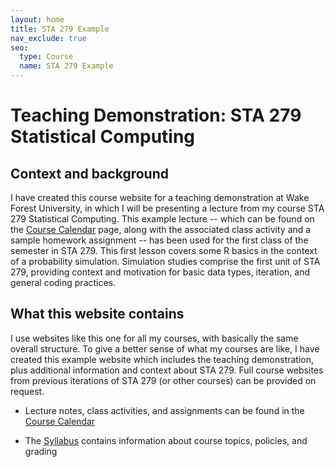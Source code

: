 ```yaml
---
layout: home
title: STA 279 Example
nav_exclude: true
seo:
  type: Course
  name: STA 279 Example
---
```


# Teaching Demonstration: STA 279 Statistical Computing

## Context and background

I have created this course website for a teaching demonstration at Wake Forest University, in which I will be presenting a lecture from my course STA 279 Statistical Computing. This example lecture -- which can be found on the [Course Calendar](https://sta279-example.github.io/calendar/) page, along with the associated class activity and a sample homework assignment -- has been used for the first class of the semester in STA 279. This first lesson covers some R basics in the context of a probability simulation. Simulation studies comprise the first unit of STA 279, providing context and motivation for basic data types, iteration, and general coding practices.

## What this website contains

I use websites like this one for all my courses, with basically the same overall structure. To give a better sense of what my courses are like, I have created this example website which includes the teaching demonstration, plus additional information and context about STA 279. Full course websites from previous iterations of STA 279 (or other courses) can be provided on request.

* Lecture notes, class activities, and assignments can be found in the [Course Calendar](https://sta279-example.github.io/calendar/)

* The [Syllabus](https://sta279-example.github.io/about/) contains information about course topics, policies, and grading